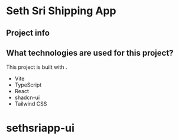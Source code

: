 # Seth Sri Shipping App

## Project info

## What technologies are used for this project?

This project is built with .

- Vite
- TypeScript
- React
- shadcn-ui
- Tailwind CSS

# sethsriapp-ui
